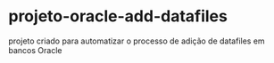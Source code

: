 # projeto-oracle-add-datafiles
projeto criado para automatizar o processo de adição de datafiles em bancos Oracle 
